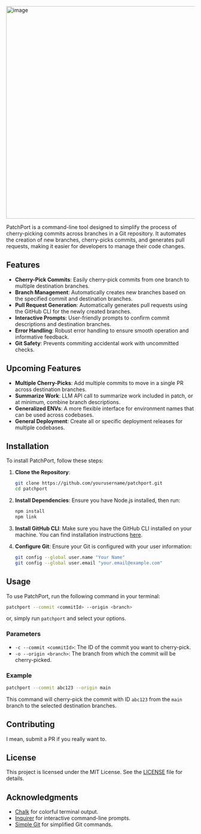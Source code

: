 <img width="567" alt="image" src="https://github.com/user-attachments/assets/af8fbf5c-13b8-471a-8c6a-e8172059a611">

PatchPort is a command-line tool designed to simplify the process of cherry-picking commits across branches in a Git repository. It automates the creation of new branches, cherry-picks commits, and generates pull requests, making it easier for developers to manage their code changes.

## Features
- **Cherry-Pick Commits**: Easily cherry-pick commits from one branch to multiple destination branches.
- **Branch Management**: Automatically creates new branches based on the specified commit and destination branches.
- **Pull Request Generation**: Automatically generates pull requests using the GitHub CLI for the newly created branches.
- **Interactive Prompts**: User-friendly prompts to confirm commit descriptions and destination branches.
- **Error Handling**: Robust error handling to ensure smooth operation and informative feedback.
- **Git Safety**: Prevents commiting accidental work with uncommitted checks.
  
## Upcoming Features
- **Multiple Cherry-Picks**: Add multiple commits to move in a single PR across destination branches.
- **Summarize Work**: LLM API call to summarize work included in patch, or at minimum, combine branch descriptions.
- **Generalized ENVs**: A more flexible interface for environment names that can be used across codebases.
- **General Deployment**: Create all or specific deployment releases for multiple codebases.

## Installation
To install PatchPort, follow these steps:

1. **Clone the Repository**:
   ```bash
   git clone https://github.com/yourusername/patchport.git
   cd patchport
   ```

2. **Install Dependencies**:
   Ensure you have Node.js installed, then run:
   ```bash
   npm install
   npm link
   ```

3. **Install GitHub CLI**:
   Make sure you have the GitHub CLI installed on your machine. You can find installation instructions [here](https://cli.github.com/).

4. **Configure Git**:
   Ensure your Git is configured with your user information:
   ```bash
   git config --global user.name "Your Name"
   git config --global user.email "your.email@example.com"
   ```

## Usage
To use PatchPort, run the following command in your terminal:

```bash
patchport --commit <commitId> --origin <branch>
```

or, simply run `patchport` and select your options.

### Parameters

- `-c --commit <commitId>`: The ID of the commit you want to cherry-pick.
- `-o --origin <branch>`: The branch from which the commit will be cherry-picked.

### Example

```bash
patchport --commit abc123 --origin main
```

This command will cherry-pick the commit with ID `abc123` from the `main` branch to the selected destination branches.

## Contributing
I mean, submit a PR if you really want to.

## License
This project is licensed under the MIT License. See the [LICENSE](LICENSE) file for details.

## Acknowledgments
- [Chalk](https://github.com/chalk/chalk) for colorful terminal output.
- [Inquirer](https://github.com/SBoudrias/Inquirer.js) for interactive command-line prompts.
- [Simple Git](https://github.com/steveukx/git-js) for simplified Git commands.
